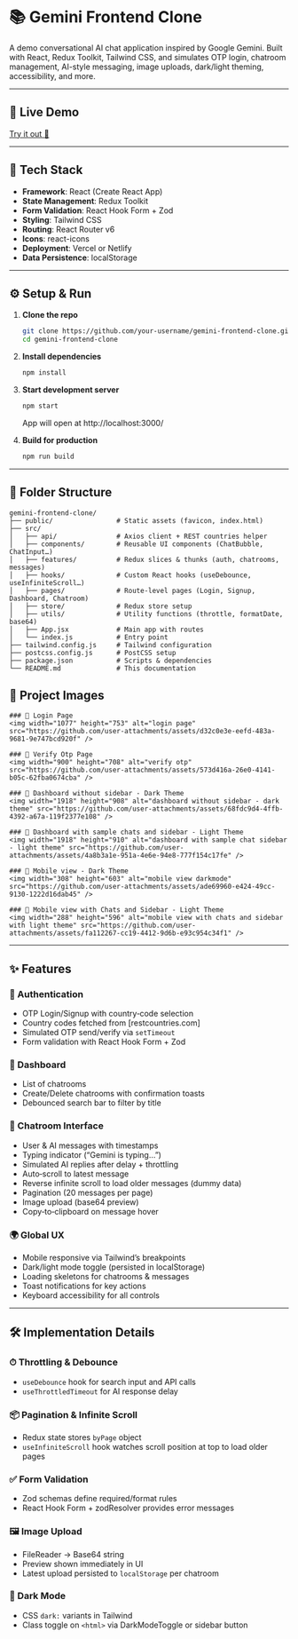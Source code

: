 # 📚 Gemini Frontend Clone

A demo conversational AI chat application inspired by Google Gemini.
Built with React, Redux Toolkit, Tailwind CSS, and simulates OTP login, chatroom management, AI-style messaging, image uploads, dark/light theming, accessibility, and more.

---

## 🔗 Live Demo

[Try it out 🚀](https://gemini-dashboard.netlify.app/)

---

## 🚀 Tech Stack

- **Framework**: React (Create React App)  
- **State Management**: Redux Toolkit  
- **Form Validation**: React Hook Form + Zod  
- **Styling**: Tailwind CSS  
- **Routing**: React Router v6  
- **Icons**: react-icons  
- **Deployment**: Vercel or Netlify  
- **Data Persistence**: localStorage  

---

## ⚙️ Setup & Run

1. **Clone the repo**  
   ```bash
   git clone https://github.com/your-username/gemini-frontend-clone.git
   cd gemini-frontend-clone
   ```

2. **Install dependencies**  
   ```bash
   npm install
   ```

3. **Start development server**  
   ```bash
   npm start
   ```

   App will open at http://localhost:3000/

4. **Build for production**  
   ```bash
   npm run build
   ```

---

## 📁 Folder Structure

```
gemini-frontend-clone/
├── public/                # Static assets (favicon, index.html)
├── src/
│   ├── api/               # Axios client + REST countries helper
│   ├── components/        # Reusable UI components (ChatBubble, ChatInput…)
│   ├── features/          # Redux slices & thunks (auth, chatrooms, messages)
│   ├── hooks/             # Custom React hooks (useDebounce, useInfiniteScroll…)
│   ├── pages/             # Route-level pages (Login, Signup, Dashboard, Chatroom)
│   ├── store/             # Redux store setup
│   ├── utils/             # Utility functions (throttle, formatDate, base64)
│   ├── App.jsx            # Main app with routes
│   └── index.js           # Entry point
├── tailwind.config.js     # Tailwind configuration
├── postcss.config.js      # PostCSS setup
├── package.json           # Scripts & dependencies
└── README.md              # This documentation
```
## 📁 Project Images
```
### 🔐 Login Page
<img width="1077" height="753" alt="login page" src="https://github.com/user-attachments/assets/d32c0e3e-eefd-483a-9681-9e747bcd920f" />

### 🔐 Verify Otp Page
<img width="900" height="708" alt="verify otp" src="https://github.com/user-attachments/assets/573d416a-26e0-4141-b05c-62fba0674cba" />

### 🔐 Dashboard without sidebar - Dark Theme
<img width="1918" height="908" alt="dashboard without sidebar - dark theme" src="https://github.com/user-attachments/assets/68fdc9d4-4ffb-4392-a67a-119f2377e108" />

### 🔐 Dashboard with sample chats and sidebar - Light Theme
<img width="1918" height="910" alt="dashboard with sample chat sidebar - light theme" src="https://github.com/user-attachments/assets/4a8b3a1e-951a-4e6e-94e8-777f154c17fe" />

### 🔐 Mobile view - Dark Theme
<img width="308" height="603" alt="mobile view darkmode" src="https://github.com/user-attachments/assets/ade69960-e424-49cc-9130-1222d16dab45" />

### 🔐 Mobile view with Chats and Sidebar - Light Theme
<img width="288" height="596" alt="mobile view with chats and sidebar with light theme" src="https://github.com/user-attachments/assets/fa112267-cc19-4412-9d6b-e93c954c34f1" />

```

---

## ✨ Features

### 🔐 Authentication

- OTP Login/Signup with country‑code selection  
- Country codes fetched from [restcountries.com]  
- Simulated OTP send/verify via `setTimeout`  
- Form validation with React Hook Form + Zod  

### 🧭 Dashboard

- List of chatrooms  
- Create/Delete chatrooms with confirmation toasts  
- Debounced search bar to filter by title  

### 💬 Chatroom Interface

- User & AI messages with timestamps  
- Typing indicator (“Gemini is typing…”)  
- Simulated AI replies after delay + throttling  
- Auto‑scroll to latest message  
- Reverse infinite scroll to load older messages (dummy data)  
- Pagination (20 messages per page)  
- Image upload (base64 preview)  
- Copy‑to‑clipboard on message hover  

### 🌍 Global UX

- Mobile responsive via Tailwind’s breakpoints  
- Dark/light mode toggle (persisted in localStorage)  
- Loading skeletons for chatrooms & messages  
- Toast notifications for key actions  
- Keyboard accessibility for all controls  

---

## 🛠 Implementation Details

### ⏱ Throttling & Debounce

- `useDebounce` hook for search input and API calls  
- `useThrottledTimeout` for AI response delay  

### 📦 Pagination & Infinite Scroll

- Redux state stores `byPage` object  
- `useInfiniteScroll` hook watches scroll position at top to load older pages  

### ✅ Form Validation

- Zod schemas define required/format rules  
- React Hook Form + zodResolver provides error messages  

### 🖼 Image Upload

- FileReader → Base64 string  
- Preview shown immediately in UI  
- Latest upload persisted to `localStorage` per chatroom  

### 🌙 Dark Mode

- CSS `dark:` variants in Tailwind  
- Class toggle on `<html>` via DarkModeToggle or sidebar button

